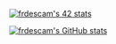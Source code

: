 [![frdescam's 42 stats](https://badge42.herokuapp.com/api/stats/frdescam)](https://profile.intra.42.fr/users/frdescam)

[![frdescam's GitHub stats](https://github-readme-stats.vercel.app/api?username=frdescam)]()
